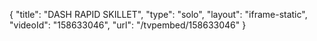 {
    "title": "DASH RAPID SKILLET",
    "type": "solo",
    "layout": "iframe-static",
    "videoId": "158633046",
    "url": "\/tvpembed\/158633046"
}